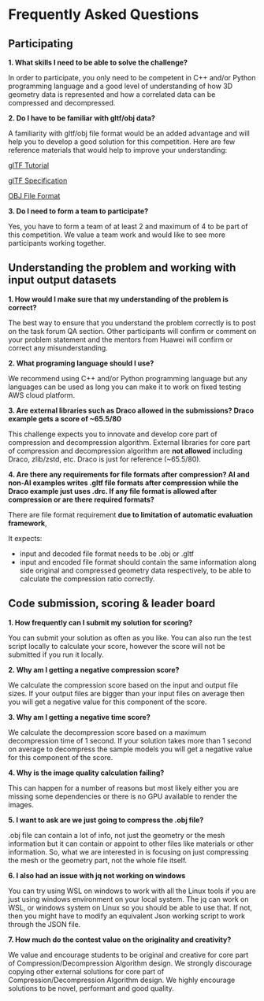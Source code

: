 # Frequently Asked Questions

## Participating

**1. What skills I need to be able to solve the challenge?**

In order to participate, you only need to be competent in C++ and/or Python programming language and
a good level of understanding of how 3D geometry data is represented and how a correlated data can be
compressed and decompressed.

**2. Do I have to be familiar with gltf/obj data?**

A familiarity with gltf/obj file format would be an added advantage and will help you to develop a
good solution for this competition.
Here are few reference materials that would help to improve your understanding:

[glTF Tutorial](https://github.khronos.org/glTF-Tutorials/gltfTutorial/gltfTutorial_009_Meshes.html)

[glTF Specification](https://registry.khronos.org/glTF/specs/2.0/glTF-2.0.html#reference-mesh-primitive)

[OBJ File Format](https://www.cs.cmu.edu/~mbz/personal/graphics/obj.html)

**3. Do I need to form a team to participate?**

Yes, you have to form a team of at least 2 and maximum of 4 to be part of this competition.
We value a team work and would like to see more participants working together.
## Understanding the problem and working with input output datasets

**1. How would I make sure that my understanding of the problem is correct?**

The best way to ensure that you understand the problem correctly is to post on the task forum QA section.
Other participants will confirm or comment on your problem statement and the mentors from Huawei will
confirm or correct any misunderstanding.

**2. What programing language should I use?**

We recommend using C++ and/or Python programming language but any languages can be used as
long you can make it to work on fixed testing AWS cloud platform.

**3. Are external libraries such as Draco allowed in the submissions? Draco example gets a score of ~65.5/80**

This challenge expects you to innovate and develop core part of compression and decompression algorithm.
External libraries for core part of compression and decompression algorithm are **not allowed** including Draco, zlib/zstd, etc.
Draco is just for reference (~65.5/80).

**4. Are there any requirements for file formats after compression? AI and non-AI examples writes .gltf file formats after compression while the Draco example just uses .drc. If any file format is allowed after compression or are there required formats?**

There are file format requirement **due to limitation of automatic evaluation framework**, 

It expects:
- input and decoded file format needs to be .obj or .gltf
- input and encoded file format should contain the same information along side original and compressed geometry data respectively, to be able to calculate the compression ratio correctly.

## Code submission, scoring & leader board

**1. How frequently can I submit my solution for scoring?**

You can submit your solution as often as you like. You can also run the test script locally to calculate your score, however the score will not be submitted if you run it locally.

**2. Why am I getting a negative compression score?**

We calculate the compression score based on the input and output file sizes. If your output files are bigger than your input files on average then you will get a negative value for this component of the score.

**3. Why am I getting a negative time score?**

We calculate the decompression score based on a maximum decompression time of 1 second. If your solution takes more than 1 second on average to decompress the sample models you will get a negative value for this component of the score.

**4. Why is the image quality calculation failing?**

This can happen for a number of reasons but most likely either you are missing some dependencies or there is no GPU available to render the images.

**5. I want to ask are we just going to compress the .obj file?**

.obj file can contain a lot of info, not just the geometry or the mesh information but it can contain or appoint to other files like materials or other information.
So, what we are interested in is focusing on just compressing the mesh or the geometry part, not the whole file itself.

**6. I also had an issue with jq not working on windows**

You can try using WSL on windows to work with all the Linux tools if you are just using windows environment on your local system. The jq can work on WSL, or windows system on Linux so you should be able to use that. If not, then you might have to modify an equivalent Json working script to work through the JSON file.

**7. How much do the contest value on the originality and creativity?**

We value and encourage students to be original and creative for core part of Compression/Decompression Algorithm design.
We strongly discourage copying other external solutions for core part of Compression/Decompression Algorithm design.
We highly encourage solutions to be novel, performant and good quality.
